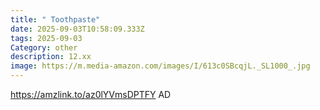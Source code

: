 ```yaml
---
title: " Toothpaste"
date: 2025-09-03T10:58:09.333Z
tags: 2025-09-03
Category: other
description: 12.xx
image: https://m.media-amazon.com/images/I/613c0SBcqjL._SL1000_.jpg
---
```

https://amzlink.to/az0lYVmsDPTFY
AD